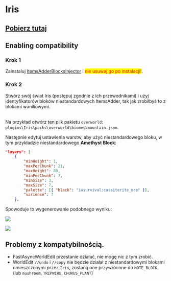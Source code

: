 # Iris

## [Pobierz tutaj](https://www.spigotmc.org/resources/iris-world-gen-custom-biome-colors.84586/)

## Enabling compatibility

### Krok 1

Zainstaluj [ItemsAdderBlocksInjector](https://www.spigotmc.org/resources/itemsadderblocksinjector.102078/) i <mark style="color:red;">nie usuwaj go po instalacji!</mark>.

### Krok 2

Stwórz swój świat Iris (postępuj zgodnie z ich przewodnikami) i użyj identyfikatorów bloków niestandardowych ItemsAdder, tak jak zrobiłbyś to z blokami waniliowymi.

\
Na przykład otwórz ten plik pakietu `overworld`: `plugins\Iris\packs\overworld\biomes\mountain.json`.

Następnie edytuj ustawienia warstw, aby użyć niestandardowego bloku, w tym przykładzie niestandardowego **Amethyst Block**:

```json
"layers": [
    {
        "minHeight": 1,
        "maxPerChunk": 21,
        "maxHeight": 80,
        "minPerChunk": 7,
        "minSize": 3,
        "maxSize": 7,
        "palette": [{ "block": "iasurvival:cassiterite_ore" }],
        "varience": 7
    },
```

Spowoduje to wygenerowanie podobnego wyniku:

![](<../../.gitbook/assets/image (49).png>)

![](<../../.gitbook/assets/image (96).png>)

## Problemy z kompatybilnością.

* FastAsyncWorldEdit przestanie działać, nie mogę nic z tym zrobić.
* WorldEdit `//undo` i `//copy` nie będzie działał z niestandardowymi blokami umieszczonymi przez `Iris`, zostaną one przywrócone do `NOTE_BLOCK` (lub `mushroom`, `TRIPWIRE`, `CHORUS_PLANT`)
